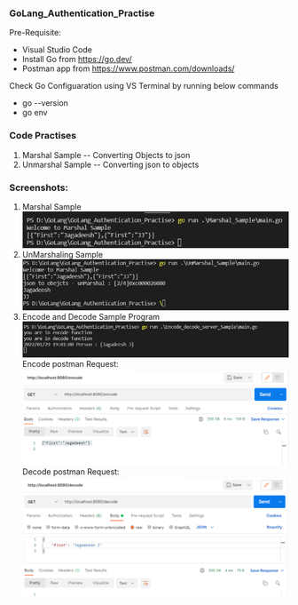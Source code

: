 ### GoLang_Authentication_Practise

Pre-Requisite: <br>
- Visual Studio Code  <br>
- Install Go from https://go.dev/<br>
- Postman app from https://www.postman.com/downloads/ <br>

Check Go Configuaration using VS Terminal by running below commands <br>
- go --version <br>
- go env <br>

### Code Practises <br>
1) Marshal Sample -- Converting Objects to json <br>
2) Unmarshal Sample -- Converting json to objects <br>


### Screenshots:
1) Marshal Sample <br>
<img src="Screenshots/Marshal_Sample.png" /><br>
2) UnMarshaling Sample <br>
<img src="Screenshots/unMarshal_Sample.png" /><br>
3) Encode and Decode Sample Program <br>
<img src="Screenshots/encode_decode_sample.png" /><br>
Encode postman Request:<br>
<img src="Screenshots/postman_encode_sample.png" /><br>
Decode postman Request:<br>
<img src="Screenshots/postman_decode_sample.png" /><br>
